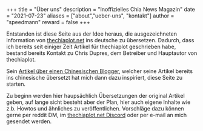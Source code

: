 +++
title = "Über uns"
description = "Inoffizielles Chia News Magazin"
date = "2021-07-23"
aliases = ["about","ueber-uns", "kontakt"]
author = "speedmann"
reward = false
+++

Entstanden ist diese Seite aus der Idee heraus, die ausgezeichneten information von [thechiaplot.net](https://thechiaplot.net/) ins deutsche zu übersetzen. Dadurch, dass ich bereits seit einiger Zeit Artikel für thechiaplot geschrieben habe, bestand bereits Kontakt zu Chris Dupres, dem Betreiber und Hauptautor von thechiaplot.


Sein [Artikel über einen Chinesischen Blogger](https://thechiaplot.net/2021/07/22/the-chia-plot-is-being-translated-into-chinese/), welcher seine Artikel bereits ins chinesische übersetzt hat mich dann dazu inspiriert, diese Seite zu starten.


Zu beginn werden hier haupsächlich Übersetzungen der original Artikel geben, auf lange sicht besteht aber der Plan, hier auch eigene Inhalte wie z.b. Howtos und ähnliches zu veröffentlichen. Vorschläge dazu können gerne per reddit DM, im [thechiaplot.net Discord](https://discord.gg/NpcJBMQhkX) oder per e-mail an mich gesendet werden.
